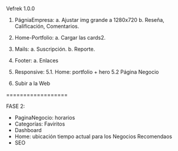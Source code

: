 Vefrek 1.0.0

1. PágniaEmpresa:
   a. Ajustar img grande a 1280x720
   b. Reseña, Calificación, Comentarios.

2. Home-Portfolio:
   a. Cargar las cards2.

3. Mails:
   a. Suscripción.
   b. Reporte.

4. Footer:
   a. Enlaces

5. Responsive:
   5.1. Home: portfolio + hero
   5.2 Página Negocio

6. Subir a la Web

==================

FASE 2:

- PaginaNegocio: horarios
- Categorías: Faviritos
- Dashboard
- Home: ubicación tiempo actual para los Negocios Recomendaos
- SEO
